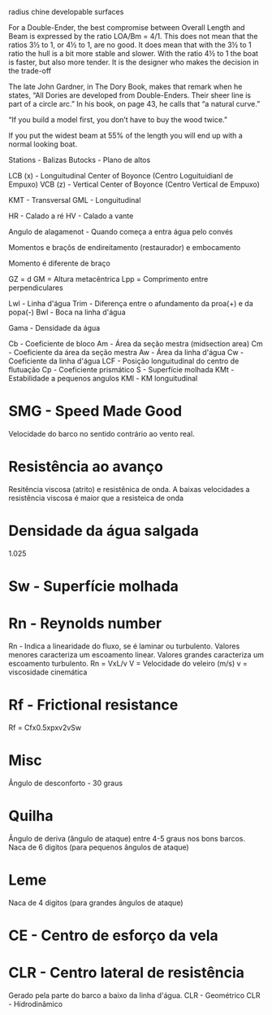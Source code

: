 radius chine
developable surfaces

For a Double-Ender, the best compromise between Overall Length and Beam is expressed by the ratio LOA/Bm = 4/1.
This does not mean that the ratios 3½ to 1, or 4½ to 1, are no good.
It does mean that with the 3½ to 1 ratio the hull is a bit more stable and slower.
With the ratio 4½ to 1 the boat is faster, but also more tender.
It is the designer who makes the decision in the trade-off

The late John Gardner, in The Dory Book, makes that remark when he states,
“All Dories are developed from Double-Enders.
Their sheer line is part of a circle arc.”
In his book, on page 43, he calls that “a natural curve.”

“If you build a model first, you don’t have to buy the wood twice.”

If you put the widest beam at 55% of the length you will end up with a normal looking boat.


Stations - Balizas
Butocks - Plano de altos

LCB (x) - Longuitudinal Center of Boyonce (Centro Loguituidianl de Empuxo)
VCB (z) - Vertical Center of Boyonce (Centro Vertical de Empuxo)

KMT - Transversal
GML - Longuitudinal 

HR - Calado a ré
HV - Calado a vante

Angulo de alagamenot - Quando começa a entra água pelo convés

Momentos e braçõs de endireitamento (restaurador) e embocamento

Momento é diferente de braço

GZ = d
GM = Altura metacêntrica
Lpp = Comprimento entre perpendiculares

Lwl - Linha d'água
Trim - Diferença entre o afundamento da proa(+) e da popa(-)
Bwl - Boca na linha d'água

Gama - Densidade da água

Cb - Coeficiente de bloco
Am - Área da seção mestra (midsection area)
Cm - Coeficiente da área da seção mestra
Aw - Área da linha d'água
Cw - Coeficiente da linha d'água
LCF -  Posição longuitudinal do centro de flutuação
Cp - Coeficiente prismático
S - Superfície molhada
KMt - Estabilidade a pequenos angulos
KMl - KM longuitudinal

# SMG - Speed Made Good
Velocidade do barco no sentido contrário ao vento real.

# Resistência ao avanço
Resitência viscosa (atrito) e resistênica de onda.
A baixas velocidades a resistência viscosa é maior que a resisteica de onda

# Densidade da água salgada
1.025

# Sw - Superfície molhada

# Rn - Reynolds number
Rn - Indica a linearidade do fluxo, se é laminar ou turbulento.
Valores menores caracteriza um escoamento linear.
Valores grandes caracteriza um escoamento turbulento.
Rn = VxL/v
V = Velocidade do veleiro (m/s)
v = viscosidade cinemática

# Rf - Frictional resistance
Rf = Cfx0.5xpxv2vSw

# Misc
Ângulo de desconforto - 30 graus

# Quilha
Ângulo de deriva (ângulo de ataque) entre 4-5 graus nos bons barcos.
Naca de 6 digitos (para pequenos ângulos de ataque)

# Leme
Naca de 4 digitos (para grandes ângulos de ataque)

# CE - Centro de esforço da vela

# CLR - Centro lateral de resistência
Gerado pela parte do barco a baixo da linha d'água.
CLR - Geométrico
CLR - Hidrodinâmico

